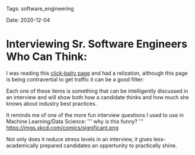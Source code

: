Tags: software_engineering 

Date: 2020-12-04


# Interviewing Sr. Software Engineers Who Can Think:

I was reading this [click-baity page](https://programmers.blogoverflow.com/2012/08/20-controversial-programming-opinions/) and had a relization, although this page is being contravertial to get traffic it can be a good filter:

Each one of these items is something that can be intelligently discussed in an interview and will show both how a candidate thinks and how much she knows about industry best practices. 

It reminds me of one of the more fun interview questions I used to use in Machine Learning/Data Science: 
''' 
why is this funny? 
'''
https://imgs.xkcd.com/comics/significant.png

Not only does it reduce stress levels in an interview, it gives less-academically prepared candidates an oppertunity to practically shine. 
